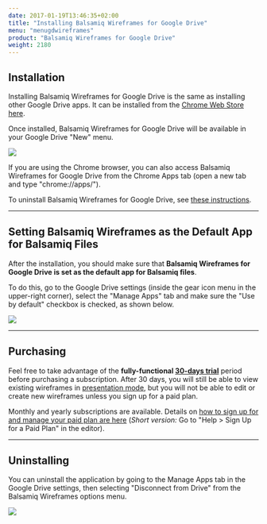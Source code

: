 ```yaml
---
date: 2017-01-19T13:46:35+02:00
title: "Installing Balsamiq Wireframes for Google Drive"
menu: "menugdwireframes"
product: "Balsamiq Wireframes for Google Drive"
weight: 2180
---
```


## Installation

Installing Balsamiq Wireframes for Google Drive is the same as installing other Google Drive apps. It can be installed from the [Chrome Web Store here](https://chrome.google.com/webstore/detail/balsamiq-wireframes-free/imbfadckkgblfbkinjejdeobpfbcopgb).

Once installed, Balsamiq Wireframes for Google Drive will be available in your Google Drive "New" menu.

![](//media.balsamiq.com/img/support/docs/gdrive/wireframes/createmenu.png)

If you are using the Chrome browser, you can also access Balsamiq Wireframes for Google Drive from the Chrome Apps tab (open a new tab and type "chrome://apps/").

To uninstall Balsamiq Wireframes for Google Drive, see [these instructions](#uninstalling).

* * *

## Setting Balsamiq Wireframes as the Default App for Balsamiq Files

After the installation, you should make sure that **Balsamiq Wireframes for Google Drive is set as the default app for Balsamiq files**.

To do this, go to the Google Drive settings (inside the gear icon menu in the upper-right corner), select the "Manage Apps" tab and make sure the "Use by default" checkbox is checked, as shown below.

![](//media.balsamiq.com/img/support/docs/gdrive/wireframes/usebydefault.png)

* * *

## Purchasing

Feel free to take advantage of the **fully-functional [30-days trial](https://support.balsamiq.com/sales/evaluate/)** period before purchasing a subscription. After 30 days, you will still be able to view existing wireframes in [presentation mode](../fullscreen/), but you will not be able to edit or create new wireframes unless you sign up for a paid plan.

Monthly and yearly subscriptions are available. Details on [how to sign up for and manage your paid plan are here](https://support.balsamiq.com/sales/gdrivesubscription/) (_Short version:_ Go to "Help > Sign Up for a Paid Plan" in the editor).

* * *

## Uninstalling

You can uninstall the application by going to the Manage Apps tab in the Google Drive settings, then selecting "Disconnect from Drive" from the Balsamiq Wireframes options menu.

![](//media.balsamiq.com/img/support/docs/gdrive/wireframes/disconnect.png)​
